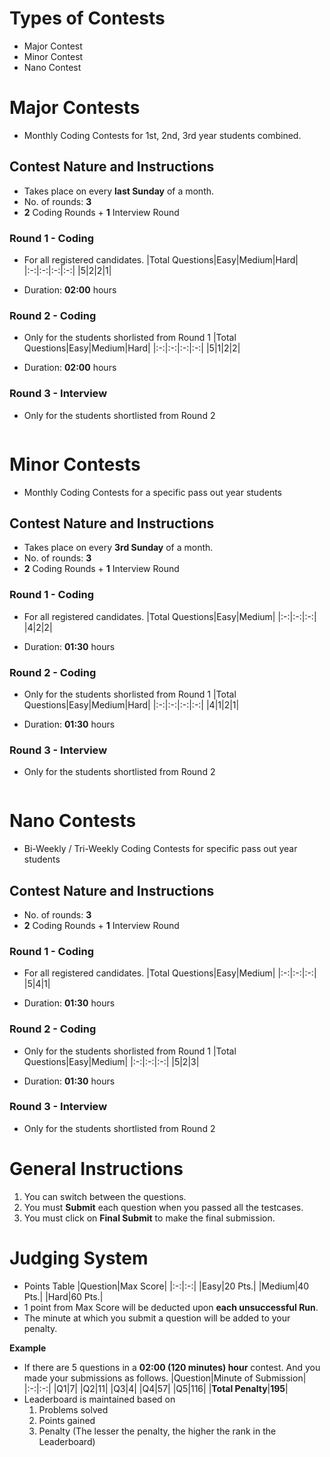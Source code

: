 # Types of Contests
- Major Contest
- Minor Contest
- Nano Contest

# Major Contests
- Monthly Coding Contests for 1st, 2nd, 3rd year students combined.

## Contest Nature and Instructions
- Takes place on every **last Sunday** of a month.
- No. of rounds: **3**
- **2** Coding Rounds + **1** Interview Round

### Round 1  - Coding
- For all registered candidates.
|Total Questions|Easy|Medium|Hard|
|:-:|:-:|:-:|:-:|
|5|2|2|1|

- Duration: **02:00** hours

### Round 2 - Coding
- Only for the students shorlisted from Round 1
|Total Questions|Easy|Medium|Hard|
|:-:|:-:|:-:|:-:|
|5|1|2|2|

- Duration: **02:00** hours

### Round 3 - Interview
- Only for the students shortlisted from Round 2


```python

```

# Minor Contests
- Monthly Coding Contests for a specific pass out year students

## Contest Nature and Instructions
- Takes place on every **3rd Sunday** of a month.
- No. of rounds: **3**
- **2** Coding Rounds + **1** Interview Round

### Round 1  - Coding
- For all registered candidates.
|Total Questions|Easy|Medium|
|:-:|:-:|:-:|
|4|2|2|

- Duration: **01:30** hours

### Round 2 - Coding
- Only for the students shorlisted from Round 1
|Total Questions|Easy|Medium|Hard|
|:-:|:-:|:-:|:-:|
|4|1|2|1|

- Duration: **01:30** hours

### Round 3 - Interview
- Only for the students shortlisted from Round 2


```python

```

# Nano Contests
- Bi-Weekly / Tri-Weekly Coding Contests for specific pass out year students

## Contest Nature and Instructions
- No. of rounds: **3**
- **2** Coding Rounds + **1** Interview Round

### Round 1  - Coding
- For all registered candidates.
|Total Questions|Easy|Medium|
|:-:|:-:|:-:|
|5|4|1|

- Duration: **01:30** hours

### Round 2 - Coding
- Only for the students shorlisted from Round 1
|Total Questions|Easy|Medium|
|:-:|:-:|:-:|
|5|2|3|

- Duration: **01:30** hours

### Round 3 - Interview
- Only for the students shortlisted from Round 2

# General Instructions

1. You can switch between the questions.
2. You must **Submit** each question when you passed all the testcases.
3. You must click on **Final Submit** to make the final submission.

# Judging System
- Points Table
  |Question|Max Score|
  |:-:|:-:|
  |Easy|20 Pts.|
  |Medium|40 Pts.|
  |Hard|60 Pts.|
- 1 point from Max Score will be deducted upon **each unsuccessful Run**.
- The minute at which you submit a question will be added to your penalty.

**Example**
  - If there are 5 questions in a **02:00 (120 minutes) hour** contest. And you made your submissions as follows.
  |Question|Minute of Submission|
  |:-:|:-:|
  |Q1|7|
  |Q2|11|
  |Q3|4|
  |Q4|57|
  |Q5|116|
  |**Total Penalty**|**195**|
- Leaderboard is maintained based on
  1. Problems solved
  2. Points gained
  3. Penalty (The lesser the penalty, the higher the rank in the Leaderboard)


```python

```


```python

```


```python

```


```python

```


```python

```


```python

```


```python

```


```python

```


```python

```


```python

```


```python

```


```python

```


```python

```


```python

```


```python

```


```python

```


```python

```


```python

```


```python

```
